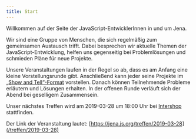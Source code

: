 ```yaml
---
title: Start
---
```


Willkommen auf der Seite der JavaScript-EntwicklerInnen in und um Jena.

Wir sind eine Gruppe von Menschen, die sich regelmäßig zum gemeinsamen Austausch trifft. Dabei besprechen wir aktuelle Themen der JavaScript-Entwicklung, helfen uns gegenseitig bei Problemlösungen und schmieden Pläne für neue Projekte.

Unsere Veranstaltungen laufen in der Regel so ab, dass es am Anfang eine kleine Vorstellungsrunde gibt. Anschließend kann jeder seine Projekte im [„Show and Tell“-Format](https://en.wikipedia.org/wiki/Show_and_tell_(education)) vorstellen. Danach können Teilnehmende Probleme erläutern und Lösungen erhalten. In der offenen Runde verläuft sich der Abend bei geselligem Zusammensein.

Unser nächstes Treffen wird am 2019-03-28 um 18:00 Uhr bei [Intershop](https://www.intershop.de/) stattfinden.

Der Link der Veranstaltung lautet: [https://jena.js.org/treffen/2019-03-28](/treffen/2019-03-28)
